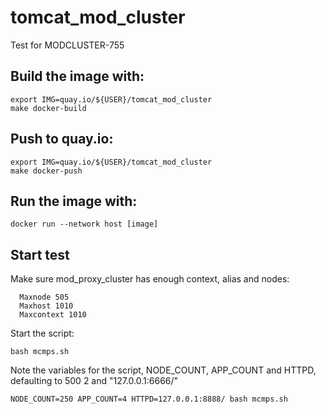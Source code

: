 # tomcat_mod_cluster
Test for MODCLUSTER-755

## Build the image with:
```
export IMG=quay.io/${USER}/tomcat_mod_cluster
make docker-build
```

## Push to quay.io:
```
export IMG=quay.io/${USER}/tomcat_mod_cluster
make docker-push
```

## Run the image with:  
```
docker run --network host [image]
```

## Start test

Make sure mod_proxy_cluster has enough context, alias and nodes:
```
  Maxnode 505
  Maxhost 1010
  Maxcontext 1010
```

Start the script:
```
bash mcmps.sh
```

Note the variables for the script, NODE_COUNT, APP_COUNT and HTTPD, defaulting to 500 2 and "127.0.0.1:6666/"
```
NODE_COUNT=250 APP_COUNT=4 HTTPD=127.0.0.1:8888/ bash mcmps.sh
```
